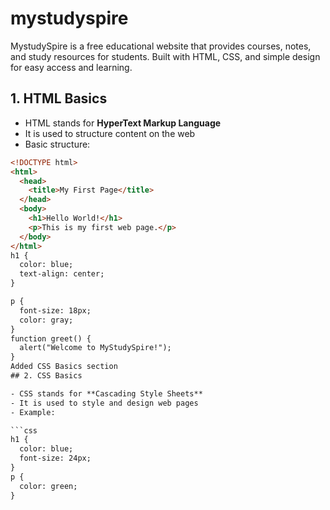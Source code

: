 # mystudyspire
MystudySpire is a free educational website that provides courses, notes, and study resources for students. Built with HTML, CSS, and simple design for easy access and learning.
## 1. HTML Basics  

- HTML stands for **HyperText Markup Language**  
- It is used to structure content on the web  
- Basic structure:  

```html
<!DOCTYPE html>
<html>
  <head>
    <title>My First Page</title>
  </head>
  <body>
    <h1>Hello World!</h1>
    <p>This is my first web page.</p>
  </body>
</html>
h1 {
  color: blue;
  text-align: center;
}

p {
  font-size: 18px;
  color: gray;
}
function greet() {
  alert("Welcome to MyStudySpire!");
}
Added CSS Basics section
## 2. CSS Basics

- CSS stands for **Cascading Style Sheets**
- It is used to style and design web pages
- Example:

```css
h1 {
  color: blue;
  font-size: 24px;
}
p {
  color: green;
}
